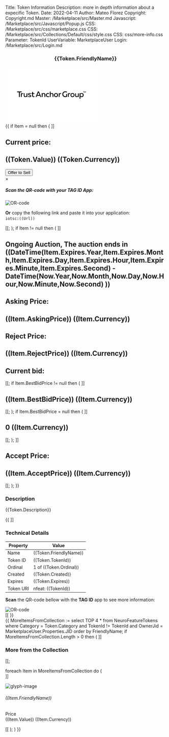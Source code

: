 Title: Token Information
Description: more in depth information about a expecific Token.
Date: 2022-04-11
Author: Mateo Florez
Copyright: Copyright.md
Master: /Marketplace/src/Master.md
Javascript: /Marketplace/src/Javascript/Popup.js
CSS: /Marketplace/src/css/marketplace.css
CSS: /Marketplace/src/Collections/Default/css/style.css
CSS: css/more-info.css
Parameter: TokenId
UserVariable: MarketplaceUser
Login: /Marketplace/src/Login.md

<div style='display:none'>
{{ 
    Token := select top 1 * from  Waher.Service.IoTBroker.NeuroFeatures.Token where TokenId = TokenId;
	Item := select top 1 * from Waher.Service.IoTBroker.Marketplace.AuctionItem where Tags[0].Value = Token.TokenId and Processed = null;
}}
</div>



<div class="container info zone">
		<div class="token-basic-info token-description-container">
			<div class="token-title">
				<h3 class= "default-blue" style= "text-align: center;">{{Token.FriendlyName}}</h3>
				<div class="token-img-container"><img class="shadow token-img" src="Images/tokenImage.png" alt="glyph-image"/></div>
			</div>
			{{
			if Item = null then
			(
			]]<div class="token-price">
                <h2 class="default-blue"> Current price:</h2>
                <h2>((Token.Value)) ((Token.Currency))</h2>
            </div>
			<div>
                <button class="sell-button" onclick="displaySellQR('((TokenId))')">Offer to Sell</button>
                <div id="sellModal" class="modal">
                    <div class="modal-content">
                        <span class="close">&times;</span>
						<div class="modal-header">
							<h5 class="modal-title">Scan the QR-code with your TAG ID App:</p>
						</div>
						<div >
							<img class="qr-code-img" src="https://mateo.lab.tagroot.io/QR/iotsc:((Url:="2a6d24b9-a8cd-b590-602d-c8634f0510d3@legal.mateo.lab.tagroot.io?TokenID="+TokenId+"&Role=Seller"+"&Visibility=PublicSearchable"+"&Auctioneer="+Waher.IoTGateway.Setup.LegalIdentityConfiguration.LatestApprovedLegalIdentityId+"&Currency=EUR"+"&CommissionPercent="+GetSetting('Commission.Min',0);
							UrlEncode(Url) ))" alt="OR-code"/>
						</div>
							<p><strong>Or</strong> copy the following link and paste it into your application: </br> <code>iotsc:((Url))</code></p>
					</div>
				</div>
            </div>[[;
			);
			if Item != null then 
			(
			]]<div class="token-price">
                <h2 class="default-blue">Ongoing Auction, The auction ends in ((DateTime(Item.Expires.Year,Item.Expires.Month,Item.Expires.Day,Item.Expires.Hour,Item.Expires.Minute,Item.Expires.Second) -  DateTime(Now.Year,Now.Month,Now.Day,Now.Hour,Now.Minute,Now.Second) ))</h2>
            </div>
			<div class="token-price-wrapper">
			<div class="token-price">
				<h2 class="default-blue"> Asking Price:</h2>
				<h2>((Item.AskingPrice)) ((Item.Currency))</h2>
			</div>
			<div class="token-price">
				<h2 class="default-blue">Reject Price:</h2>
				<h2>((Item.RejectPrice)) ((Item.Currency))</h2>
			</div>
			<div class="token-price">
				<h2 class="default-blue"> Current bid:</h2>[[;
				if Item.BestBidPrice != null then
				(
				]]<h2>((Item.BestBidPrice)) ((Item.Currency))</h2>[[;
				);
				if Item.BestBidPrice = null then
				(
				]]<h2>0 ((Item.Currency))</h2>[[;
				);
			]]</div>
			<div class="token-price">
				<h2 class="default-blue">Accept Price:</h2>
				<h2>((Item.AcceptPrice)) ((Item.Currency))</h2>
			</div>
			</div>[[;
			);
			}}
			
<div class="token-basic-info">
	<div class="token-description-container">
		<div class="token-description">
			<h3 class="default-blue">Description</h3>
			<p>{{Token.Description}}</p>
		</div>

{{
]]<div>
<h3 class="default-blue">Technical Details</h3>
<table>
  <thead>
	<tr>
		<th>Property</th>
		<th>Value</th>
	</tr>
  </thead>
  <tbody class="table-group-divider text-break">
  <tr>
    <td>Name</td>
    <td>((Token.FriendlyName))</td>
  </tr>
  <tr>
    <td>Token ID</td>
    <td>((Token.TokenId))</td>
  </tr>
  <tr>
    <td>Ordinal</td>
    <td>1 of ((Token.Ordinal))</td>
  </tr>
  <tr>
    <td>Created</td>
    <td>((Token.Created))</td>
  </tr>
   <tr>
    <td>Expires</td>
    <td>((Token.Expires))</td>
  </tr>
  <tr>
    <td>Token URI</td>
    <td>nfeat: ((TokenId))</td>
  </tr>
  </tbody>
</table>
<p><strong>Scan</strong> the QR-code bellow with the <strong>TAG ID</strong> app to see more information:</p>
<img class="qr-code-img" src="https://mateo.lab.tagroot.io/QR/nfeat:((TokenId))" alt="OR-code"/>
</div>[[
}}
            </div>
        </div>
       
</div>
{{
MoreItemsFromCollection := select TOP 4 * from NeuroFeatureTokens where Category = Token.Category
and
    TokenId != TokenId
and 
	OwnerJid = MarketplaceUser.Properties.JID
order by
	FriendlyName;
if MoreItemsFromCollection.Length > 0 then
(
]]<div class="more-from-collection">
<h3 class="default-blue" >More from the Collection</h3>
<div class="zone grid-wrapper">[[;

foreach Item in MoreItemsFromCollection
do 
(   
]]<div class="shadow card m-2 token_zone" onclick="location.href='TokenInfo.md?TokenId=((Item.TokenId))'">
	<img class="card-img-top token-image" src="data:image/png;base64,((Base64Encode(Item.Glyph) ))" alt="glyph-image"/>
	<div class= "card-body">
		<h6 class="card-title text-start">((Item.FriendlyName))</h6>
		<p class="card-text text-start">Price <br>((Item.Value)) ((Item.Currency))</p>
	</div>
</div>[[
);
)
}}
</div>

